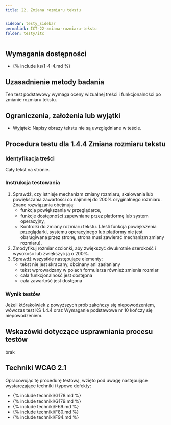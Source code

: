 ```yaml
---
title: 22. Zmiana rozmiaru tekstu


sidebar: testy_sidebar
permalink: ICT-22-zmiana-rozmiaru-tekstu
folder: testy/itc
---
```


## Wymagania dostępności
- {% include ks/1-4-4.md %}

## Uzasadnienie metody badania
Ten test podstawowy wymaga oceny wizualnej treści i funkcjonalności po zmianie rozmiaru tekstu.

## Ograniczenia, założenia lub wyjątki

-   Wyjątek: Napisy obrazy tekstu nie są uwzględniane w teście.

## Procedura testu dla 1.4.4 Zmiana rozmiaru tekstu

### Identyfikacja treści
Cały tekst na stronie.

### Instrukcja testowania
1.  Sprawdź, czy istnieje mechanizm zmiany rozmiaru, skalowania lub powiększania zawartości co najmniej do 200% oryginalnego rozmiaru. Znane rozwiązania obejmują:
    -   funkcja powiększania w przeglądarce,
	-   funkcje dostępności zapewniane przez platformę lub system operacyjny,
    -   Kontrolki do zmiany rozmiaru tekstu. (Jeśli funkcja powiększenia przeglądarki, systemu operacyjnego lub platformy nie jest obsługiwana przez stronę, strona musi zawierać mechanizm zmiany rozmiaru).
2.  Zmodyfikuj rozmiar czcionki, aby zwiększyć dwukrotnie szerokość i wysokość lub zwiększyć ją o 200%.
3.  Sprawdź wszystkie następujące elementy:
    -   tekst nie jest skracany, obcinany ani zasłaniany
    -   tekst wprowadzany w polach formularza również zmienia rozmiar
    -   cała funkcjonalność jest dostępna
    -   cała zawartość jest dostępna

### Wynik testów
Jeżeli którakolwiek z powyższych prób zakończy się niepowodzeniem, wówczas test KS 1.4.4  oraz Wymaganie podstawowe nr 10 kończy się niepowodzeniem.

## Wskazówki dotyczące usprawniania procesu testów
brak

## Techniki WCAG 2.1
Opracowując tę procedurę testową, wzięto pod uwagę następujące wystarczające techniki i typowe defekty:

- {% include techniki/G178.md %}
- {% include techniki/G179.md %}
- {% include techniki/F69.md %}
- {% include techniki/F80.md %}
- {% include techniki/F94.md %}
